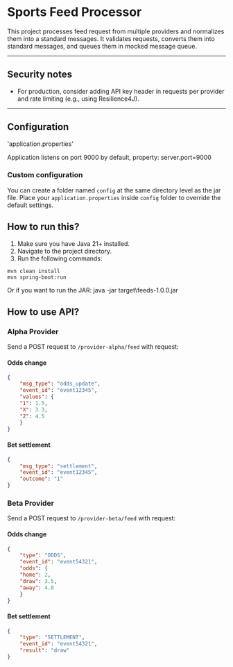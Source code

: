 # Sports Feed Processor

This project processes feed request from multiple providers and normalizes them into a standard messages. 
It validates requests, converts them into standard messages, and queues them in mocked message queue.

---

## Security notes

- For production, consider adding API key header in requests per provider and rate limiting (e.g., using Resilience4J).

---

## Configuration

'application.properties'

Application listens on port 9000 by default, property:
server.port=9000

### Custom configuration

You can create a folder named `config` at the same directory level as the jar file. 
Place your `application.properties`  inside `config` folder to override the default settings.

## How to run this?

1. Make sure you have Java 21+ installed.
2. Navigate to the project directory.
3. Run the following commands:

`mvn clean install`  
`mvn spring-boot:run`

Or if you want to run the JAR:
java -jar target\feeds-1.0.0.jar

## How to use API?

### Alpha Provider

Send a POST request to `/provider-alpha/feed` with request:

#### Odds change

```json
{
	"msg_type": "odds_update",
	"event_id": "event12345",
	"values": {
	"1": 1.5,
	"X": 3.3,
	"2": 4.5
	}
}
```

#### Bet settlement

```json
{
	"msg_type": "settlement",
	"event_id": "event12345",
	"outcome": "1"
}
```

### Beta Provider

Send a POST request to `/provider-beta/feed` with request:

#### Odds change

```json
{
	"type": "ODDS",
	"event_id": "event54321",
	"odds": {
	"home": 2,
	"draw": 3.5,
	"away": 4.0
	}
}
```

#### Bet settlement

```json
{
	"type": "SETTLEMENT",
	"event_id": "event54321",
	"result": "draw"
}
```
